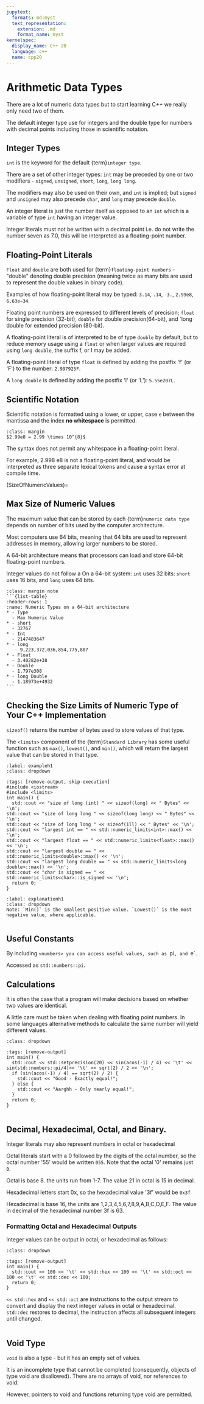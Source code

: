 ```yaml
---
jupytext:
  formats: md:myst
  text_representation:
    extension: .md
    format_name: myst
kernelspec:
  display_name: C++ 20
  language: c++
  name: cpp20
---
```


# Arithmetic Data Types

There are a lot of numeric data types but to start learning C++ we really only need two of them.

The default integer type use for integers and the double type for numbers with decimal points including those in scientific notation.

## Integer Types

`int` is the keyword for the default {term}`integer type`. 

There are a set of other integer types: `int` may be preceded by one or two modifiers - `signed`, `unsigned`, `short`, `long`, `long long`. 

The modifiers may also be used on their own, and `int` is implied; but `signed` and `unsigned` may also precede `char`, and `long` may precede `double`.

An integer literal is just the number itself as opposed to an `int` which is a variable of type `int` having an integer value.

Integer literals must not be written with a decimal point i.e. do not write the number seven as 7.0, this will be interpreted as a floating-point number.

## Floating-Point Literals
`Float` and `double` are both used for {term}`floating-point numbers` - "double" denoting double precision (meaning twice as many bits are used to represent the double values in binary code).

Examples of how floating-point literal may be typed: `3.14`, `.14`, `-3.`, `2.99e8`, `6.63e−34`.

Floating point numbers are expressed to different levels of precision; `float` for single precision (32-bit), `double` for double precision(64-bit), and `long double for extended precision (80-bit).

A floating-point literal is of interpreted to be of type `double` by default, but to reduce memory usage using a `float` or when larger values are required using `long double`, the suffix f, or l may be added.

A floating-point literal of type `float` is defined by adding the postfix 'f' (or 'F') to the number:  `2.997925F`.

A `long double` is defined by adding the postfix 'l' (or 'L'): `5.55e207L`.

## Scientific Notation
Scientific notation is formatted using a lower, or upper, case `e` between the mantissa and the index **no whitespace** is permitted.
````{admonition} Scientific Notation Example
:class: margin
$2.99e8 = 2.99 \times 10^{8}$
````
The syntax does not permit any whitespace in a floating-point literal. 

For example, 2.998 e8 is not a floating-point literal, and would be interpreted as three separate lexical tokens and cause a syntax error at compile time.

(SizeOfNumericValues)=
## Max Size of Numeric Values
The maximum value that can be stored by each {term}`numeric data type` depends on number of bits used by the computer architecture. 

Most computers use 64 bits, meaning that 64 bits are used to represent addresses in memory, allowing larger numbers to be stored.

A 64-bit architecture means that processors can load and store 64-bit floating-point numbers.

Integer values do not follow a 
On a 64-bit system: `int` uses 32 bits: `short` uses 16 bits, and `long` uses 64 bits.
````{admonition} Size of Arithmetic Types
:class: margin note
```{list-table}
:header-rows: 1
:name: Numeric Types on a 64-bit architecture
* - Type
  - Max Numeric Value
* - short
  - 32767
* - Int
  - 2147483647
* - long
   - 9,223,372,036,854,775,807
* - Float
  - 3.40282e+38
* - Double  
  - 1.797e308
* - long Double  
  - 1.18973e+4932 
```
````
## Checking the Size Limits of Numeric Type of Your C++ Implementation

`sizeof()` returns the number of bytes used to store values of that type.

The `<limits>` component of the {term}`Standard Library` has some useful function such as `max()`, `lowest()`, and `min()`, which will return the largest value that can be stored in that type.

`````{code_example-start}
:label: exampleh1
:class: dropdown
`````
````{code-cell}
:tags: [remove-output, skip-execution]
#include <iostream>
#include <limits>
int main() {
  std::cout << "size of long (int) " << sizeof(long) << " Bytes" << '\n';
std::cout << "size of long long " << sizeof(long long) << " Bytes" << '\n';
std::cout << "size of long long " << sizeof(1ll) << " Bytes" << '\n';
std::cout << "largest int == " << std::numeric_limits<int>::max() << '\n';
std::cout << "largest float == " << std::numeric_limits<float>::max() << '\n';
std::cout << "largest double == " << std::numeric_limits<double>::max() << '\n';
std::cout << "largest long double == " << std::numeric_limits<long double>::max() << '\n';
std::cout << "char is signed == " << std::numeric_limits<char>::is_signed << '\n';
  return 0;
}
````
````{code_explanation} exampleh1
:label: explanationh1
:class: dropdown
Note: `Min()` is the smallest positive value. `Lowest()` is the most negative value, where applicable.
````
`````{code_example-end}
`````

## Useful Constants

By including `<numbers> you can access useful values, such as `pi`, and `e`.

Accessed as `std::numbers::pi`.

## Calculations

It is often the case that a program will make decisions based on whether two values are identical.

A little care must be taken when dealing with floating point numbers. In some languages alternative methods to calculate the same number will yield different values.

`````{code_example-start}
:class: dropdown
`````
````{code-cell} c++
:tags: [remove-output]
int main() {
  std::cout << std::setprecision(20) << sin(acos(-1) / 4) << '\t' << sin(std::numbers::pi/4)<< '\t' << sqrt(2) / 2 << '\n';
  if (sin(acos(-1) / 4) == sqrt(2) / 2) {
    std::cout << "Good - Exactly equal!";
  } else {
    std::cout << "Aarghh - Only nearly equal!";
  }
  return 0;
}
````
`````{code_example-end}
`````
## Decimal, Hexadecimal, Octal, and Binary.

Integer literals may also represent numbers in octal or hexadecimal

Octal literals start with a 0 followed by the digits of the octal number, so the octal number '55' would be written `055`. Note that the octal '0' remains just `0`.

Octal is base 8. the units run from 1-7. The value 21 in octal is 15 in decimal.

Hexadecimal letters start 0x, so the hexadecimal value '3f' would be `0x3f`

Hexadecimal is base 16, the units are 1,2,3,4,5,6,7,8,9,A,B,C,D,E,F. The value in decimal of the hexadecimal number 3f is 63.

### Formatting Octal and Hexadecimal Outputs

Integer values can be output in octal, or hexadecimal as follows:
`````{code_example-start}
:class: dropdown
`````
````{code-cell} cpp
:tags: [remove-output]
int main() {
  std::cout << 100 << '\t' << std::hex << 100 << '\t' << std::oct << 100 << '\t' << std::dec << 100;
  return 0;
}
````
`<< std::hex` and `<< std::oct` are instructions to the output stream to convert and display the next integer values in octal or hexadecimal. 
`std::dec` restores to decimal, the instruction affects all subsequent integers until changed.

`````{code_example-end}
`````

## Void Type

`void` is also a type - but it has an empty set of values. 

It is an incomplete type that cannot be completed (consequently, objects of type void are disallowed). There are no arrays of void, nor references to void. 

However, pointers to void and functions returning type void are permitted.



